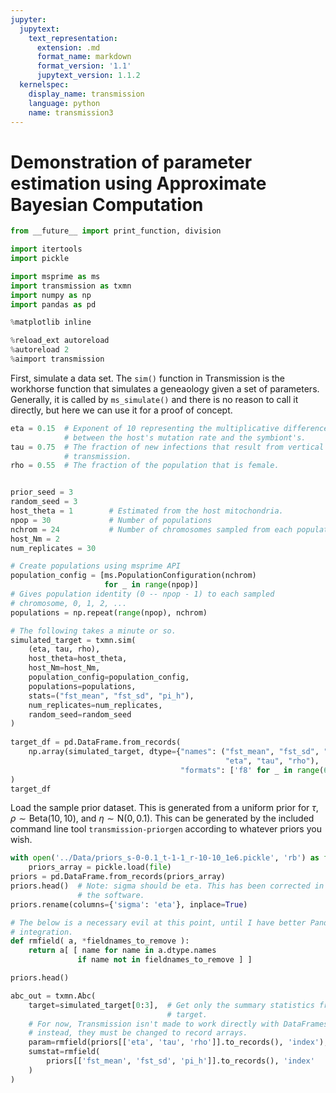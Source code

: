 ```yaml
---
jupyter:
  jupytext:
    text_representation:
      extension: .md
      format_name: markdown
      format_version: '1.1'
      jupytext_version: 1.1.2
  kernelspec:
    display_name: transmission
    language: python
    name: transmission3
---
```


<!-- #region markdown {} -->
# Demonstration of parameter estimation using Approximate Bayesian Computation





<!-- #endregion -->


```python
from __future__ import print_function, division

import itertools
import pickle

import msprime as ms
import transmission as txmn
import numpy as np
import pandas as pd

%matplotlib inline

%reload_ext autoreload
%autoreload 2
%aimport transmission
```


<!-- #region markdown {} -->
 First, simulate a data set. The `sim()` function in Transmission is the
 workhorse function that simulates a geneaology given a set of parameters.
 Generally, it is called by `ms_simulate()` and there is no reason to call
 it directly, but here we can use it for a proof of concept.
<!-- #endregion -->

```python
eta = 0.15  # Exponent of 10 representing the multiplicative difference
            # between the host's mutation rate and the symbiont's.
tau = 0.75  # The fraction of new infections that result from vertical
            # transmission.
rho = 0.55  # The fraction of the population that is female.


prior_seed = 3
random_seed = 3
host_theta = 1        # Estimated from the host mitochondria.
npop = 30             # Number of populations
nchrom = 24           # Number of chromosomes sampled from each population.
host_Nm = 2
num_replicates = 30

# Create populations using msprime API
population_config = [ms.PopulationConfiguration(nchrom)
                     for _ in range(npop)]
# Gives population identity (0 -- npop - 1) to each sampled 
# chromosome, 0, 1, 2, ...
populations = np.repeat(range(npop), nchrom)

# The following takes a minute or so.
simulated_target = txmn.sim(
    (eta, tau, rho),
    host_theta=host_theta,
    host_Nm=host_Nm,
    population_config=population_config,
    populations=populations,
    stats=("fst_mean", "fst_sd", "pi_h"),
    num_replicates=num_replicates,
    random_seed=random_seed
)
                          
target_df = pd.DataFrame.from_records(
    np.array(simulated_target, dtype={"names": ("fst_mean", "fst_sd", "pi_h",
                                                "eta", "tau", "rho"),
                                      "formats": ['f8' for _ in range(6)]})
)
target_df
```

Load the sample prior dataset. This is generated from a uniform prior for
$\tau$, $\rho \sim \mathrm{Beta}(10, 10)$, and $\eta \sim \mathrm{N}(0, 0.1)$.
This can be generated by the included command line tool `transmission-priorgen`
according to whatever priors you wish.

```python
with open('../Data/priors_s-0-0.1_t-1-1_r-10-10_1e6.pickle', 'rb') as file:
    priors_array = pickle.load(file)
priors = pd.DataFrame.from_records(priors_array)
priors.head()  # Note: sigma should be eta. This has been corrected in
               # the software.
priors.rename(columns={'sigma': 'eta'}, inplace=True)

# The below is a necessary evil at this point, until I have better Pandas
# integration.
def rmfield( a, *fieldnames_to_remove ):
    return a[ [ name for name in a.dtype.names
               if name not in fieldnames_to_remove ] ]

priors.head()

abc_out = txmn.Abc(
    target=simulated_target[0:3],  # Get only the summary statistics from
                                   # target.
    # For now, Transmission isn't made to work directly with DataFrames,
    # instead, they must be changed to record arrays.
    param=rmfield(priors[['eta', 'tau', 'rho']].to_records(), 'index'),
    sumstat=rmfield(
        priors[['fst_mean', 'fst_sd', 'pi_h']].to_records(), 'index'
    )
)
```

```python

```
